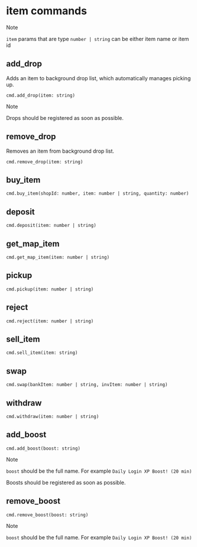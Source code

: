 # item commands

> [!NOTE]
>
> `item` params that are type `number | string` can be either item name or item id

## add_drop

Adds an item to background drop list, which automatically manages picking up.

```
cmd.add_drop(item: string)
```

> [!NOTE]
>
> Drops should be registered as soon as possible.

## remove_drop

Removes an item from background drop list.

```
cmd.remove_drop(item: string)
```

## buy_item

```
cmd.buy_item(shopId: number, item: number | string, quantity: number)
```

## deposit

```
cmd.deposit(item: number | string)
```

## get_map_item

```
cmd.get_map_item(item: number | string)
```

## pickup

```
cmd.pickup(item: number | string)
```

## reject

```
cmd.reject(item: number | string)
```

## sell_item

```
cmd.sell_item(item: string)
```

## swap

```
cmd.swap(bankItem: number | string, invItem: number | string)
```

## withdraw

```
cmd.withdraw(item: number | string)
```

## add_boost

```
cmd.add_boost(boost: string)
```

> [!NOTE]
>
> `boost` should be the full name. For example `Daily Login XP Boost! (20 min)`
>
> Boosts should be registered as soon as possible.

## remove_boost

```
cmd.remove_boost(boost: string)
```

> [!NOTE]
>
> `boost` should be the full name. For example `Daily Login XP Boost! (20 min)`
